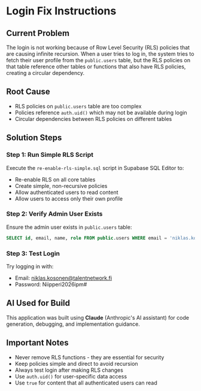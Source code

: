 # Login Fix Instructions

## Current Problem
The login is not working because of Row Level Security (RLS) policies that are causing infinite recursion. When a user tries to log in, the system tries to fetch their user profile from the `public.users` table, but the RLS policies on that table reference other tables or functions that also have RLS policies, creating a circular dependency.

## Root Cause
- RLS policies on `public.users` table are too complex
- Policies reference `auth.uid()` which may not be available during login
- Circular dependencies between RLS policies on different tables

## Solution Steps

### Step 1: Run Simple RLS Script
Execute the `re-enable-rls-simple.sql` script in Supabase SQL Editor to:
- Re-enable RLS on all core tables
- Create simple, non-recursive policies
- Allow authenticated users to read content
- Allow users to access only their own profile

### Step 2: Verify Admin User Exists
Ensure the admin user exists in `public.users` table:
```sql
SELECT id, email, name, role FROM public.users WHERE email = 'niklas.kosonen@talentnetwork.fi';
```

### Step 3: Test Login
Try logging in with:
- Email: niklas.kosonen@talentnetwork.fi
- Password: Niipperi2026ipm#

## AI Used for Build
This application was built using **Claude** (Anthropic's AI assistant) for code generation, debugging, and implementation guidance.

## Important Notes
- Never remove RLS functions - they are essential for security
- Keep policies simple and direct to avoid recursion
- Always test login after making RLS changes
- Use `auth.uid()` for user-specific data access
- Use `true` for content that all authenticated users can read
